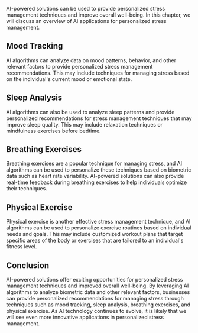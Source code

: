
AI-powered solutions can be used to provide personalized stress management techniques and improve overall well-being. In this chapter, we will discuss an overview of AI applications for personalized stress management.

Mood Tracking
-------------

AI algorithms can analyze data on mood patterns, behavior, and other relevant factors to provide personalized stress management recommendations. This may include techniques for managing stress based on the individual's current mood or emotional state.

Sleep Analysis
--------------

AI algorithms can also be used to analyze sleep patterns and provide personalized recommendations for stress management techniques that may improve sleep quality. This may include relaxation techniques or mindfulness exercises before bedtime.

Breathing Exercises
-------------------

Breathing exercises are a popular technique for managing stress, and AI algorithms can be used to personalize these techniques based on biometric data such as heart rate variability. AI-powered solutions can also provide real-time feedback during breathing exercises to help individuals optimize their techniques.

Physical Exercise
-----------------

Physical exercise is another effective stress management technique, and AI algorithms can be used to personalize exercise routines based on individual needs and goals. This may include customized workout plans that target specific areas of the body or exercises that are tailored to an individual's fitness level.

Conclusion
----------

AI-powered solutions offer exciting opportunities for personalized stress management techniques and improved overall well-being. By leveraging AI algorithms to analyze biometric data and other relevant factors, businesses can provide personalized recommendations for managing stress through techniques such as mood tracking, sleep analysis, breathing exercises, and physical exercise. As AI technology continues to evolve, it is likely that we will see even more innovative applications in personalized stress management.
